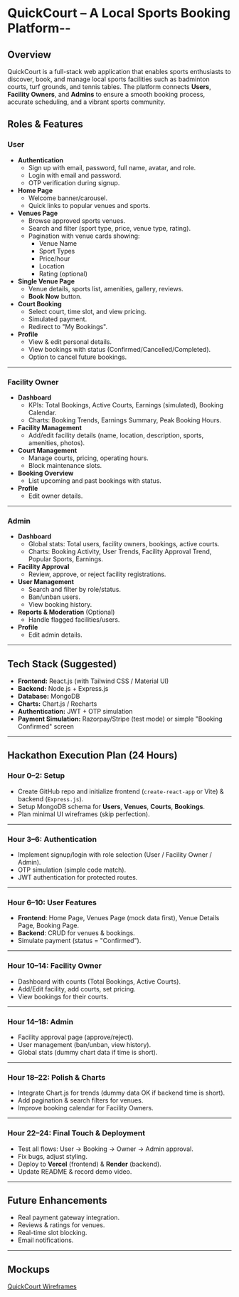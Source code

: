 # QuickCourt – A Local Sports Booking Platform--

## Overview
QuickCourt is a full-stack web application that enables sports enthusiasts to discover, book, and manage local sports facilities such as badminton courts, turf grounds, and tennis tables. The platform connects **Users**, **Facility Owners**, and **Admins** to ensure a smooth booking process, accurate scheduling, and a vibrant sports community.

## Roles & Features

### **User**
- **Authentication**
  - Sign up with email, password, full name, avatar, and role.
  - Login with email and password.
  - OTP verification during signup.
- **Home Page**
  - Welcome banner/carousel.
  - Quick links to popular venues and sports.
- **Venues Page**
  - Browse approved sports venues.
  - Search and filter (sport type, price, venue type, rating).
  - Pagination with venue cards showing:
    - Venue Name
    - Sport Types
    - Price/hour
    - Location
    - Rating (optional)
- **Single Venue Page**
  - Venue details, sports list, amenities, gallery, reviews.
  - **Book Now** button.
- **Court Booking**
  - Select court, time slot, and view pricing.
  - Simulated payment.
  - Redirect to "My Bookings".
- **Profile**
  - View & edit personal details.
  - View bookings with status (Confirmed/Cancelled/Completed).
  - Option to cancel future bookings.

---

### **Facility Owner**
- **Dashboard**
  - KPIs: Total Bookings, Active Courts, Earnings (simulated), Booking Calendar.
  - Charts: Booking Trends, Earnings Summary, Peak Booking Hours.
- **Facility Management**
  - Add/edit facility details (name, location, description, sports, amenities, photos).
- **Court Management**
  - Manage courts, pricing, operating hours.
  - Block maintenance slots.
- **Booking Overview**
  - List upcoming and past bookings with status.
- **Profile**
  - Edit owner details.

---

### **Admin**
- **Dashboard**
  - Global stats: Total users, facility owners, bookings, active courts.
  - Charts: Booking Activity, User Trends, Facility Approval Trend, Popular Sports, Earnings.
- **Facility Approval**
  - Review, approve, or reject facility registrations.
- **User Management**
  - Search and filter by role/status.
  - Ban/unban users.
  - View booking history.
- **Reports & Moderation** (Optional)
  - Handle flagged facilities/users.
- **Profile**
  - Edit admin details.

---

## Tech Stack (Suggested)
- **Frontend:** React.js (with Tailwind CSS / Material UI)
- **Backend:** Node.js + Express.js
- **Database:** MongoDB
- **Charts:** Chart.js / Recharts
- **Authentication:** JWT + OTP simulation
- **Payment Simulation:** Razorpay/Stripe (test mode) or simple "Booking Confirmed" screen

---

## Hackathon Execution Plan (24 Hours)

### **Hour 0–2: Setup**
- Create GitHub repo and initialize frontend (`create-react-app` or Vite) & backend (`Express.js`).
- Setup MongoDB schema for **Users**, **Venues**, **Courts**, **Bookings**.
- Plan minimal UI wireframes (skip perfection).

---

### **Hour 3–6: Authentication**
- Implement signup/login with role selection (User / Facility Owner / Admin).
- OTP simulation (simple code match).
- JWT authentication for protected routes.

---

### **Hour 6–10: User Features**
- **Frontend**: Home Page, Venues Page (mock data first), Venue Details Page, Booking Page.
- **Backend**: CRUD for venues & bookings.
- Simulate payment (status = "Confirmed").

---

### **Hour 10–14: Facility Owner**
- Dashboard with counts (Total Bookings, Active Courts).
- Add/Edit facility, add courts, set pricing.
- View bookings for their courts.

---

### **Hour 14–18: Admin**
- Facility approval page (approve/reject).
- User management (ban/unban, view history).
- Global stats (dummy chart data if time is short).

---

### **Hour 18–22: Polish & Charts**
- Integrate Chart.js for trends (dummy data OK if backend time is short).
- Add pagination & search filters for venues.
- Improve booking calendar for Facility Owners.

---

### **Hour 22–24: Final Touch & Deployment**
- Test all flows: User → Booking → Owner → Admin approval.
- Fix bugs, adjust styling.
- Deploy to **Vercel** (frontend) & **Render** (backend).
- Update README & record demo video.

---

## Future Enhancements
- Real payment gateway integration.
- Reviews & ratings for venues.
- Real-time slot blocking.
- Email notifications.

---

## Mockups
[QuickCourt Wireframes](https://link.excalidraw.com/l/65VNwvy7c4X/AU4FuaybEgm)
